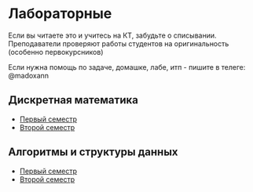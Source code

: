 # Лабораторные
Если вы читаете это и учитесь на КТ, забудьте о списывании. Преподаватели проверяют работы студентов на оригинальность (особенно первокурсников)

Если нужна помощь по задаче, домашке, лабе, итп - пишите в телеге: @madoxann

## Дискретная математика
* [Первый семестр](1sem/dm)
* [Второй семестр](2sem/dm)
## Алгоритмы и структуры данных
* [Первый семестр](1sem/algos)
* [Второй семестр](2sem/algos)
